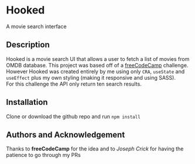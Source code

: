 # Hooked

 A movie search interface

## Description

Hooked is a movie search UI that allows a user to fetch a list of movies from OMDB database.
This project was based off of a [freeCodeCamp](https://www-freecodecamp-org.cdn.ampproject.org/c/s/www.freecodecamp.org/news/how-to-build-a-movie-search-app-using-react-hooks-24eb72ddfaf7/amp/) challenge.
However Hooked was created entirely by me using only `CRA`, `useState` and `useEffect` plus my own styling (making it responsive and using SASS).  
For this challenge the API only return ten search results. 



## Installation

Clone or download the github repo and run `npm install`

## Authors and Acknowledgement 

Thanks to **freeCodeCamp** for the idea and to *Joseph Crick* for having the patience to go through my PRs